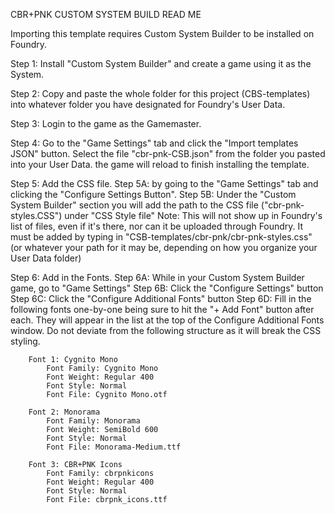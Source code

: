 CBR+PNK CUSTOM SYSTEM BUILD READ ME

Importing this template requires Custom System Builder to be installed on Foundry.

Step 1: Install "Custom System Builder" and create a game using it as the System.

Step 2: Copy and paste the whole folder for this project (CBS-templates) into whatever folder you have designated for Foundry's User Data.

Step 3: Login to the game as the Gamemaster.

Step 4: Go to the "Game Settings" tab and click the "Import templates JSON" button. Select the file "cbr-pnk-CSB.json" from the folder you pasted into your User Data. the game will reload to finish installing the template.

Step 5: Add the CSS file.
	Step 5A: by going to the "Game Settings" tab and clicking the "Configure Settings Button". 
	Step 5B: Under the "Custom System Builder" section you will add the path to the CSS file ("cbr-pnk-styles.CSS") under "CSS Style file"
	Note: This will not show up in Foundry's list of files, even if it's there, nor can it be uploaded through Foundry. It must be added by typing in "CSB-templates/cbr-pnk/cbr-pnk-styles.css" (or whatever your path for it may be, depending on how you organize your User Data folder)

Step 6: Add in the Fonts. 
	Step 6A: While in your Custom System Builder game, go to "Game Settings"
	Step 6B: Click the "Configure Settings" button
	Step 6C: Click the "Configure Additional Fonts" button
	Step 6D: Fill in the following fonts one-by-one being sure to hit the "+ Add Font" button after each. They will appear in the list at the top of the Configure Additional Fonts window. Do not deviate from the following structure as it will break the CSS styling.

		Font 1: Cygnito Mono
			Font Family: Cygnito Mono
			Font Weight: Regular 400
			Font Style: Normal
			Font File: Cygnito Mono.otf

		Font 2: Monorama
			Font Family: Monorama
			Font Weight: SemiBold 600
			Font Style: Normal
			Font File: Monorama-Medium.ttf

		Font 3: CBR+PNK Icons
			Font Family: cbrpnkicons
			Font Weight: Regular 400
			Font Style: Normal
			Font File: cbrpnk_icons.ttf